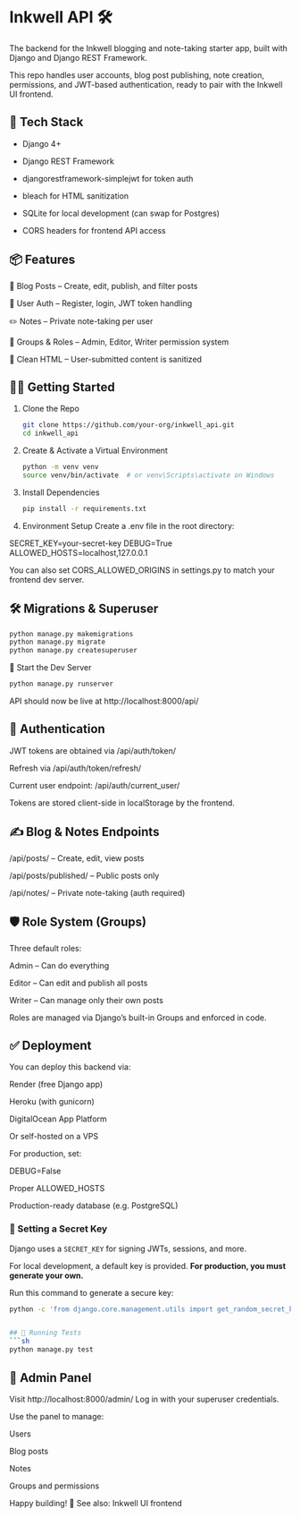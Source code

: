 # Inkwell API 🛠️
The backend for the Inkwell blogging and note-taking starter app, built with Django and Django REST Framework.

This repo handles user accounts, blog post publishing, note creation, permissions, and JWT-based authentication, ready to pair with the Inkwell UI frontend.

## 🧰 Tech Stack
* Django 4+

* Django REST Framework

* djangorestframework-simplejwt for token auth

* bleach for HTML sanitization

* SQLite for local development (can swap for Postgres)

* CORS headers for frontend API access

## 📦 Features
📝 Blog Posts – Create, edit, publish, and filter posts

🔐 User Auth – Register, login, JWT token handling

✏️ Notes – Private note-taking per user

👥 Groups & Roles – Admin, Editor, Writer permission system

🧽 Clean HTML – User-submitted content is sanitized

## 🧑‍💻 Getting Started
1. Clone the Repo
    ```sh 
    git clone https://github.com/your-org/inkwell_api.git
   cd inkwell_api
    ```

2. Create & Activate a Virtual Environment
    ```sh
    python -m venv venv
    source venv/bin/activate  # or venv\Scripts\activate on Windows
    ```
3. Install Dependencies
    ```sh
    pip install -r requirements.txt
    ```

4. Environment Setup
Create a .env file in the root directory:

SECRET_KEY=your-secret-key
DEBUG=True
ALLOWED_HOSTS=localhost,127.0.0.1

You can also set CORS_ALLOWED_ORIGINS in settings.py to match your frontend dev server.

## 🛠️ Migrations & Superuser
```sh
python manage.py makemigrations
python manage.py migrate
python manage.py createsuperuser
```

🚀 Start the Dev Server
```sh
python manage.py runserver
```

API should now be live at http://localhost:8000/api/

## 🔑 Authentication
JWT tokens are obtained via /api/auth/token/

Refresh via /api/auth/token/refresh/

Current user endpoint: /api/auth/current_user/

Tokens are stored client-side in localStorage by the frontend.

## ✍️ Blog & Notes Endpoints
/api/posts/ – Create, edit, view posts

/api/posts/published/ – Public posts only

/api/notes/ – Private note-taking (auth required)

## 🛡️ Role System (Groups)
Three default roles:

Admin – Can do everything

Editor – Can edit and publish all posts

Writer – Can manage only their own posts

Roles are managed via Django’s built-in Groups and enforced in code.

## ✅ Deployment
You can deploy this backend via:

Render (free Django app)

Heroku (with gunicorn)

DigitalOcean App Platform

Or self-hosted on a VPS

For production, set:

DEBUG=False

Proper ALLOWED_HOSTS

Production-ready database (e.g. PostgreSQL)

### 🔐 Setting a Secret Key

Django uses a `SECRET_KEY` for signing JWTs, sessions, and more.

For local development, a default key is provided. **For production, you must generate your own.**

Run this command to generate a secure key:

```bash
python -c 'from django.core.management.utils import get_random_secret_key; print(get_random_secret_key())'


## 🧪 Running Tests
```sh
python manage.py test
```

## 🧹 Admin Panel
Visit http://localhost:8000/admin/
Log in with your superuser credentials.

Use the panel to manage:

Users

Blog posts

Notes

Groups and permissions

Happy building! 🧱
See also: Inkwell UI frontend

